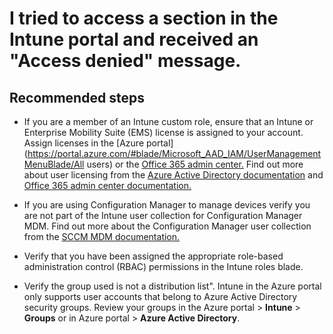 <properties
	pageTitle="I tried to access a section in the Intune portal and received an Access denied message."
	description="I tried to access a section in the Intune portal and received an Access denied message."
	service="microsoft.intune"
	resource="intune"
	authors="mackie1604"
	displayOrder="1"
	selfHelpType="resource"
	supportTopicIds=""
	resourceTags="intuneroles_selfhelp"
	productPesIds=""
	cloudEnvironments="public"
/>

# I tried to access a section in the Intune portal and received an "Access denied" message.

## **Recommended steps**

* If you are a member of an Intune custom role, ensure that an Intune or Enterprise Mobility Suite (EMS) license is assigned to your account.  Assign licenses in the [Azure portal](https://portal.azure.com/#blade/Microsoft_AAD_IAM/UserManagementMenuBlade/All users) or the [Office 365 admin center.](https://portal.office.com/adminportal/home#/homepage)  Find out more about user licensing from the [Azure Active Directory documentation](https://docs.microsoft.com/azure/active-directory/license-users-groups) and [ Office 365 admin center documentation.](https://docs.microsoft.com/intune/licenses-assign)

* If you are using Configuration Manager to manage devices verify you are not part of the Intune user collection for Configuration Manager MDM.  Find out more about the Configuration Manager user collection from the [SCCM MDM documentation.](https://docs.microsoft.com/sccm/mdm/deploy-use/configure-intune-subscription#to-create-the-microsoft-intune-subscription)

* Verify that you have been assigned the appropriate role-based administration control (RBAC) permissions in the Intune roles blade.

* Verify the group used is not a distribution list". Intune in the Azure portal only supports user accounts that belong to Azure Active Directory security groups.  Review your groups in the Azure portal > **Intune** > **Groups** or in Azure portal > **Azure Active Directory**.



